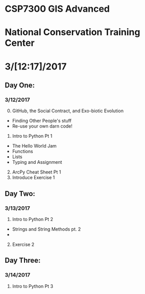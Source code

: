 # CSP7300  GIS Advanced
# National Conservation Training Center
# 3/[12:17]/2017

## Day One:
### 3/12/2017

0.  GitHub, the Social Contract, and Exo-biotic Evolution
  + Finding Other People's stuff
  + Re-use your own darn code!

1.  Intro to Python Pt 1
  + The Hello World Jam
  + Functions
  + Lists
  + Typing and Assignment

2.  ArcPy Cheat Sheet Pt 1
3.  Introduce Exercise 1

## Day Two:
### 3/13/2017

1.  Intro to Python Pt 2
- Strings and String Methods pt. 2
-

2.  Exercise 2

## Day Three:
### 3/14/2017
1.  Intro to Python Pt 3
